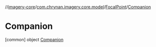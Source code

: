 //[imagery-core](../../../../index.md)/[com.chrynan.imagery.core.model](../../index.md)/[FocalPoint](../index.md)/[Companion](index.md)



# Companion  
 [common] object [Companion](index.md)   

